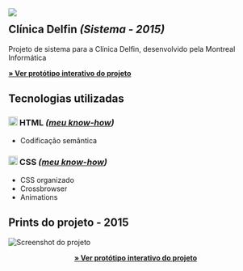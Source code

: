 

<img src="http://velameweb.com.br/git/config/images/monitor-sistema-with-margin.png" align="left" />


<h2>Clínica Delfin <em>(Sistema - 2015)</em></h2>

<p>Projeto de sistema para a Clínica Delfin, desenvolvido pela Montreal Informática</p>

<p>
  <a href="http://velameweb.com.br/projetos-sistemas/delfin-2015/" target="_blank">
    <strong>» Ver protótipo interativo do projeto</strong>
  </a>
</p>

<h2>Tecnologias utilizadas</h2>

<h3><img src="http://velameweb.com.br/git/config/images/html-icon.png" alt="HTML ícone" height="18px" /> HTML <em>(<a href="https://github.com/tarcisovelame/curriculo/tree/master/html" target="_blank">meu know-how</a>)</em></h3>
<ul>
    <li>Codificação semântica</li>
</ul>

<h3><img src="http://velameweb.com.br/git/config/images/css-icon.png" alt="CSS ícone" height="18px" /> CSS <em>(<a href="https://github.com/tarcisovelame/curriculo/tree/master/css" target="_blank">meu know-how</a>)</em></h3>
<ul>
    <li>CSS organizado</li>
    <li>Crossbrowser</li>
    <li>Animations</li>
</ul>

<h2>Prints do projeto - 2015</h2>

<img src="http://velameweb.com.br/projetos-sistemas/delfin-2015/screenshot.jpg" alt="Screenshot do projeto">

<p align="center">
  <a href="http://velameweb.com.br/projetos-sistemas/delfin-2015/" target="_blank">
    <strong>» Ver protótipo interativo do projeto</strong>
  </a>
</p>